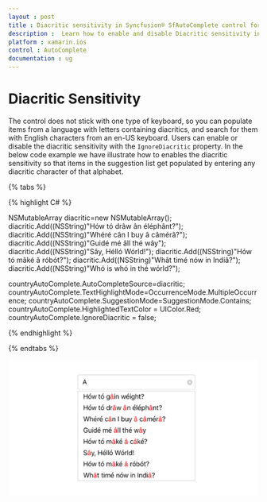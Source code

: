 ```yaml
---
layout : post
title : Diacritic sensitivity in Syncfusion® SfAutoComplete control for Xamarin.iOS
description :  Learn how to enable and disable Diacritic sensitivity in SfAutoComplete
platform : xamarin.ios 
control : AutoComplete
documentation : ug
---
```


# Diacritic Sensitivity

The control does not stick with one type of keyboard, so you can populate items from a language with letters containing diacritics, and search for them with English characters from an en-US keyboard. Users can enable or disable the diacritic sensitivity with the `IgnoreDiacritic` property. In the below code example we have illustrate how to enables the diacritic sensitivity so that items in the suggestion list get populated by entering any diacritic character of that alphabet.

{% tabs %}

{% highlight C# %}

NSMutableArray diacritic=new NSMutableArray();
diacritic.Add((NSString)"Hów tó drâw ân éléphânt?");
diacritic.Add((NSString)"Whéré cân I buy â câmérâ?"); 
diacritic.Add((NSString)"Guidé mé âll thé wây"); 
diacritic.Add((NSString)"Sây, Hélló Wórld!"); 
diacritic.Add((NSString)"Hów tó mâké â róbót?"); 
diacritic.Add((NSString)"Whât timé nów in Indiâ?"); 
diacritic.Add((NSString)"Whó is whó in thé wórld?"); 

countryAutoComplete.AutoCompleteSource=diacritic;
countryAutoComplete.TextHighlightMode=OccurrenceMode.MultipleOccurrence;
countryAutoComplete.SuggestionMode=SuggestionMode.Contains;
countryAutoComplete.HighlightedTextColor = UIColor.Red;
countryAutoComplete.IgnoreDiacritic = false;

{% endhighlight %}

{% endtabs %}

![](images/Diacritic.png)

